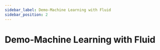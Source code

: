 ```yaml
---
sidebar_label: Demo-Machine Learning with Fluid
sidebar_position: 2
---
```


# Demo-Machine Learning with Fluid
